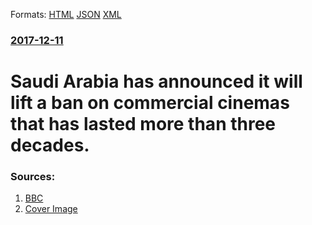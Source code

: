 
Formats: [HTML](/news/2017/12/11/saudi-arabia-has-announced-it-will-lift-a-ban-on-commercial-cinemas-that-has-lasted-more-than-three-decades.html)  [JSON](/news/2017/12/11/saudi-arabia-has-announced-it-will-lift-a-ban-on-commercial-cinemas-that-has-lasted-more-than-three-decades.json)  [XML](/news/2017/12/11/saudi-arabia-has-announced-it-will-lift-a-ban-on-commercial-cinemas-that-has-lasted-more-than-three-decades.xml)  

### [2017-12-11](/news/2017/12/11/index.md)

# Saudi Arabia has announced it will lift a ban on commercial cinemas that has lasted more than three decades. 




### Sources:

1. [BBC](http://www.bbc.co.uk/news/world-middle-east-42308121)
1. [Cover Image](https://ichef.bbci.co.uk/news/1024/cpsprodpb/11977/production/_99155027_mediaitem99155023.jpg)

